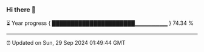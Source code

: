 ### Hi there 👋

⏳ Year progress { ██████████████████████▁▁▁▁▁▁▁▁ } 74.34 %

---

⏰ Updated on Sun, 29 Sep 2024 01:49:44 GMT


